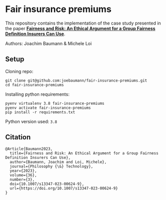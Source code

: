 # Fair insurance premiums
This repository contains the implementation of the case study presented in the paper **[Fairness and Risk: An Ethical Argument for a Group Fairness Definition Insurers Can Use](https://link.springer.com/10.1007/s13347-023-00624-9)**.

Authors: Joachim Baumann & Michele Loi

## Setup

Cloning repo:
```
git clone git@github.com:joebaumann/fair-insurance-premiums.git
cd fair-insurance-premiums
```

Installing python requirements:
```
pyenv virtualenv 3.8 fair-insurance-premiums
pyenv activate fair-insurance-premiums
pip install -r requirements.txt
```

Python version used: `3.8`

## Citation
```
@Article{Baumann2023,
  title={Fairness and Risk: An Ethical Argument for a Group Fairness Definition Insurers Can Use},
  author={Baumann, Joachim and Loi, Michele},
  journal={Philosophy {\&} Technology},
  year={2023},
  volume={36},
  number={3},
  doi={10.1007/s13347-023-00624-9},
  url={https://doi.org/10.1007/s13347-023-00624-9}
}
```
